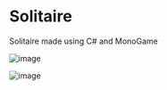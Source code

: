 # Solitaire
Solitaire made using C# and MonoGame

![image]("https://github.com/swirlyclouds/Solitaire/blob/main/Screenshot.png?raw=true")


![image](https://user-images.githubusercontent.com/30084184/190827073-482989a7-ef64-4414-bc03-6f8bb64ae14c.png)

